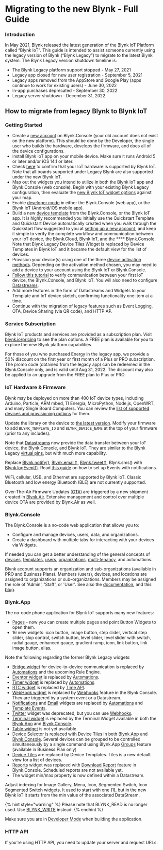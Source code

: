 # Migrating to the new Blynk - Full Guide

### **Introduction**

In May 2021, Blynk released the latest generation of the Blynk IoT Platform called “Blynk IoT”. This guide is intended to assist someone currently using the legacy version of Blynk (“Blynk Legacy”) to migrate to the latest Blynk system. The Blynk Legacy version shutdown timeline is:

* The Blynk Legacy platform support stopped - May 27, 2021&#x20;
* Legacy app closed for new user registration - September 5, 2021&#x20;
* Legacy apps removed from the AppStore and Google Play (apps continue to work for existing users) - June 30, 2022&#x20;
* In-app purchases deprecated - September 30, 2022&#x20;
* Legacy server shutdown - December 31, 2022

## How to migrate from legacy Blynk to Blynk IoT

### Getting Started

* Create a [new account](https://blynk.cloud/dashboard/register) on Blynk.Console (your old account does not exist on the new platform). This should be done by the Developer, the single user who builds the hardware, develops the firmware, and does all of the device configurations.
* Install Blynk IoT app on your mobile device. Make sure it runs Android 5 or later and/or iOS 14.1 or later.
* Check [here](../blynk.edgent-firmware-api/supported-boards.md) to confirm that your IoT hardware is supported by Blynk IoT. Note that all boards supported under Legacy Blynk are also supported under the new Blynk IoT.
* Map out the widgets you intend to utilize in both the Blynk IoT app and Blynk.Console (web console). Begin with your existing Blynk Legacy configuration, then evaluate the [new Blynk IoT widget options](migrate-from-1.0-to-2.0.md#blynk.app) against your map.
* Enable [developer mode](../getting-started/developer-mode.md#how-to-enable-developer-mode) in either the Blynk.Console (web app), or the Blynk IoT (Android/iOS mobile app).
* Build a new [device template](../concepts/device-template.md) from the Blynk.Console, or the Blynk IoT app. It is highly recommended you initially use the Quickstart Template and Quickstart Device automatically created when you walk through the Quickstart flow suggested to you at [setting up a new account](https://blynk.cloud/dashboard/register), and keep it simple to verify the complete workflow and communication between your IoT device, the Blynk.Cloud, Blynk IoT, and the **** Blynk.Console. Note that Blynk Legacy Device Tiles Widget is replaced by Device Templates in Blynk IoT and it became the default view for the list of devices.
* Provision your device(s) using one of the three [device activation methods](../getting-started/activating-devices/). Depending on the activation method chosen, you may need to add a device to your account using the Blynk IoT or Blynk.Console.
* [Follow this tutorial](../getting-started/template-quick-setup/) to verify communication between your first IoT device, the Blynk.Console, and Blynk IoT. You will also need to configure [Datastreams](../blynk.console/templates/datastreams/).
* Add more features in the form of Datastreams and Widgets to your Template and IoT device sketch, confirming functionality one item at a time.
* Continue with the migration of legacy features such as Event Logging, OTA, Device Sharing (via QR code), and HTTP AP.

### Service Subscription

Blynk IoT products and services are provided as a subscription plan. Visit [blynk.io/pricing](https://blynk.io/pricing) to see the plan options. A FREE plan is available for you to explore the new Blynk platform capabilities.

For those of you who purchased Energy in the legacy app, we provide a 50% discount on the first year or first month of a Plus or PRO subscription. The promo code (obtained from the legacy app) can be redeemed in the Blynk.Console only, and is valid until Aug 31, 2022. The discount may also be applied to an upgrade from the FREE plan to Plus or PRO.

### IoT Hardware & Firmware

Blynk may be deployed on more than 400 IoT device types, including Arduino, Particle, ARM mbed, TI Energia, MicroPython, Node.js, OpenWRT, and many Single Board Computers. You can review the [list of supported devices and provisioning options](../blynk.edgent-firmware-api/supported-boards.md) for them.

Update the library on the device to [the latest version](https://github.com/blynkkk/blynk-library/releases/latest). Modify your firmware to add `BLYNK_TEMPLATE_ID` and `BLYNK_DEVICE_NAME` at the top of your firmware (prior to any includes).

Note that [Datastreams](../blynk.console/templates/datastreams/) now provide the data transfer between your IoT device, the Blynk.Console, and Blynk IoT. They are similar to the Blynk Legacy [virtual pins](http://docs.blynk.cc/#blynk-main-operations-virtual-pins), but with much more capability.

Replace [Blynk.notify()](http://docs.blynk.cc/#widgets-notifications-push-notifications), [Blynk.email()](http://docs.blynk.cc/#widgets-notifications-email), [Blynk.tweet()](http://docs.blynk.cc/#widgets-notifications-twitter), Blynk.sms() with [Blynk.logEvent()](../getting-started/notification-management.md). Read [this guide](../blynk.console/templates/events/) on how to set up Events with notifications.

WiFi, cellular, USB, and Ethernet are supported by Blynk IoT. Classic Bluetooth and low energy Bluetooth (BLE) are not currently supported.

Over-The-Air Firmware Updates ([OTA](../blynk.edgent-firmware-api/ota-updates.md)) are triggered by a new shipment created in [Blynk.Air](../blynk.console/blynk.air/). Extensive management and control over multiple device OTA are provided by Blynk.Air as well.

### Blynk.Console

The Blynk.Console is a no-code web application that allows you to:

* Configure and manage devices, users, data, and organizations.&#x20;
* Create a dashboard with multiple tabs for interacting with your devices via Widgets.

If needed you can get a better understanding of the general concepts of [devices](../concepts/device.md), [templates](../concepts/device-template.md), [users](../concepts/users.md), [organizations](../concepts/organizations.md), [multi-tenancy](../concepts/multi-tenant-tree-structure.md), and automations.

Blynk account supports an organization and sub-organizations (available in PRO and Business Plans). Members (users), devices, and locations are assigned to organizations or sub-organizations. Members may be assigned the role of 'Admin', 'Staff', or 'User'. See also the [documentation](broken-reference), and this [blog](https://blynk.io/how-to-add-users-and-give-them-access-to-your-devices).

### Blynk.App

The no-code phone application for Blynk IoT supports many new features:

* [Pages](../blynk.apps/pages.md) - now you can create multiple pages and point Button Widgets to open them.&#x20;
* 16 new widgets: icon button, image button, step slider, vertical step slider, slop control, switch button, level slider, level slider with switch, radial gauge, enhanced gauge, gradient ramp, icon, link button, link image button, alias.

Note the following regarding the former Blynk Legacy widgets:

* [Bridge widget](http://docs.blynk.cc/#widgets-other-bridge) for device-to-device communication is replaced by [Automations](../concepts/automations/) and the upcoming Rule Engine.
* [Eventor widget](http://docs.blynk.cc/#widgets-other-eventor) is replaced by [Automations](../concepts/automations/).
* [Timer widget](http://docs.blynk.cc/#widgets-controllers-timer) is replaced by [Automations](../concepts/automations/).
* [RTC widget](http://docs.blynk.cc/#widgets-other-rtc) is replaced by [Time API](../blynk.edgent-firmware-api/rtc-clock.md).&#x20;
* [WebHook widget](http://docs.blynk.cc/#widgets-other-webhook) is replaced by [Webhooks](../blynk.console/settings/developers/webhooks.md) feature in the Blynk.Console. They are triggered by a system event or a Datastream.&#x20;
* [Notifications](http://docs.blynk.cc/#widgets-notifications) and [Email](http://docs.blynk.cc/#widgets-notifications-email) widgets are replaced by [Automations](../concepts/automations/) and [Template Events](../getting-started/events-tutorial.md).
* [Twitter](http://docs.blynk.cc/#widgets-notifications-twitter) widget was deprecated, but you can use [Webhooks](../blynk.console/settings/developers/webhooks.md).
* [Terminal widget](http://docs.blynk.cc/#widgets-displays-terminal) is replaced by the Terminal Widget available in both the [Blynk.App](https://docs.blynk.io/en/blynk.apps/widgets-app#terminal) and [Blynk.Console](https://docs.blynk.io/en/blynk.console/widgets-console/terminal).
* [Table widget](http://docs.blynk.cc/#widgets-interface-table) is not yet available.&#x20;
* [Device Selector](http://docs.blynk.cc/#widgets-interface-device-selector) is replaced with Device Tiles in both [Blynk.App](https://docs.blynk.io/en/blynk.apps/device-management) and [Blynk.Console](https://docs.blynk.io/en/blynk.console/devices). Several devices can be grouped to be controlled simultaneously by a single command using Blynk.App [Groups](../blynk.apps/group-management.md) feature (available in Business Plan only)
* [Device Tiles](http://docs.blynk.cc/#widgets-interface-device-tiles) are replaced by Device Templates. Tiles is a new default view for a list of devices.
* [Reports](http://docs.blynk.cc/#widgets-other-reports-widget) widget was replaced with [Download Report](../blynk.console/devices/actions-with-devices.md#download-report) feature in Blynk.Console.  Scheduled reports are not available yet.
* The widget min/max property is now defined within a Datastream.

Adjust indexing for Image Gallery, Menu, Icon, Segmented Switch, Icon Segmented Switch widgets. It used to start with one (1), but in the new Blynk IoT it starts from the min value of the associated DataStream.

{% hint style="warning" %}
Please note that BLYNK\_READ is no longer used. Use [BLYNK\_WRITE](../getting-started/using-virtual-pins-to-control-physical-devices.md#the-blynk\_write-vpin-function) instead.
{% endhint %}

Make sure you are in [Developer Mode](../getting-started/developer-mode.md) when building the application.

### HTTP API

If you're using HTTP API, you need to update your server and request URLs.
